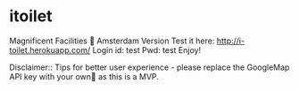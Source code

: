# itoilet 
Magnificent Facilities 🚽 Amsterdam Version 
Test it here: http://i-toilet.herokuapp.com/
Login id: test 
Pwd: test
Enjoy! 

Disclaimer:: Tips for better user experience - please replace the GoogleMap API key with your own🙏 as this is a MVP.
